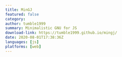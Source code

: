 ```yaml
---
title: MinGJ
featured: false
category:
author: tumble1999
summary: Minimalistic GNU for JS
download-link: https://tumble1999.github.io/mingj/
date: 2020-08-01T17:38:36Z
languages: [js]
platforms: [web]
---
```

